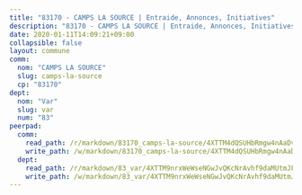 ```yaml
---
title: "83170 - CAMPS LA SOURCE | Entraide, Annonces, Initiatives"
description: "83170 - CAMPS LA SOURCE | Entraide, Annonces, Initiatives"
date: 2020-01-11T14:09:21+09:00
collapsible: false
layout: commune
comm:
  nom: "CAMPS LA SOURCE"
  slug: camps-la-source
  cp: "83170"
dept:
  nom: "Var"
  slug: var
  num: "83"
peerpad:
  comm:
    read_path: /r/markdown/83170_camps-la-source/4XTTM4dQSUHbRmgw4nAaDv8kDM1PwknWZXmerudM5B4YPebdh
    write_path: /w/markdown/83170_camps-la-source/4XTTM4dQSUHbRmgw4nAaDv8kDM1PwknWZXmerudM5B4YPebdh-K3TgTsmg4B529MexfS4LYfRWSkp4UH5sBkpaULe5hFgjCcs6gVWMaS4F4dBfTya4xjQD4XPHvwub1fowjdy69oh7NvryE9F7QajYK2JGNAq7yvrJx1kMDnygLkae7tNNNrSWGLhV
  dept:
    read_path: /r/markdown/83_var/4XTTM9nrxWeWseNGwJvQKcNrAvhf9daMUtmJFyuTCRVRxiQhJ
    write_path: /w/markdown/83_var/4XTTM9nrxWeWseNGwJvQKcNrAvhf9daMUtmJFyuTCRVRxiQhJ-K3TgTkbV5EeE5ztheh8tn4MGBxq8r8BVQdiSVrn3rAQKUfBUzy1SpnL7kiXYD24VhE1ooCba4S1a12268DXaVL5Dh1W3oDQu8Yj58kjUk3PAVaf4GwZWkisJBFW5Z6TWnf5Ads7a
---
```


